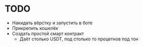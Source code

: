 # TODO

- Накидать вёрстку и запустить в боте
- Прикрепить кошелёк 
- Создать простой смарт контракт
  - Даёт столько USDT, под столько то процетнов под тон
